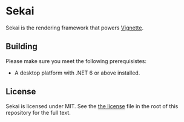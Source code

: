 # Sekai

Sekai is the rendering framework that powers [Vignette](https://github.com/vignetteapp/vignette).

## Building
Please make sure you meet the following prerequisistes:
- A desktop platform with .NET 6 or above installed.

## License
Sekai is licensed under MIT. See the [the license](./LICENSE) file in the root of this repository for the full text.